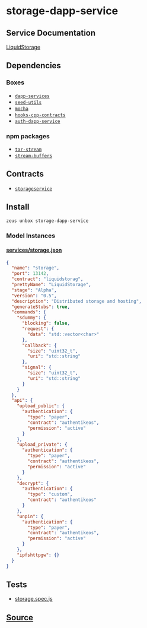 
storage-dapp-service
====================






## Service Documentation
[LiquidStorage](../../services/storage-service.md)
## Dependencies
### Boxes
* [`dapp-services`](dapp-services.md)
* [`seed-utils`](seed-utils.md)
* [`mocha`](mocha.md)
* [`hooks-cpp-contracts`](hooks-cpp-contracts.md)
* [`auth-dapp-service`](auth-dapp-service.md)
### npm packages
* [`tar-stream`](http://npmjs.com/package/tar-stream)
* [`stream-buffers`](http://npmjs.com/package/stream-buffers)

## Contracts
* [`storageservice`](https://github.com/liquidapps-io/zeus-sdk/tree/master/boxes/groups/services/storage-dapp-service/contracts/eos/dappservices/_storage_impl.hpp)
## Install
```bash
zeus unbox storage-dapp-service
```










### Model Instances
#### [services/storage.json](https://github.com/liquidapps-io/zeus-sdk/tree/master/boxes/groups/services/storage-dapp-service/models/dapp-services/storage.json)
```json
{
  "name": "storage",
  "port": 13142,
  "contract": "liquidstorag",
  "prettyName": "LiquidStorage",
  "stage": "Alpha",
  "version": "0.5",
  "description": "Distributed storage and hosting",
  "generateStubs": true,
  "commands": {
    "sdummy": {
      "blocking": false,
      "request": {
        "data": "std::vector<char>"
      },
      "callback": {
        "size": "uint32_t",
        "uri": "std::string"
      },
      "signal": {
        "size": "uint32_t",
        "uri": "std::string"
      }
    }
  },
  "api": {
    "upload_public": {
      "authentication": {
        "type": "payer",
        "contract": "authentikeos",
        "permission": "active"
      }
    },
    "upload_private": {
      "authentication": {
        "type": "payer",
        "contract": "authentikeos",
        "permission": "active"
      }
    },
    "decrypt": {
      "authentication": {
        "type": "custom",
        "contract": "authentikeos"
      }
    },
    "unpin": {
      "authentication": {
        "type": "payer",
        "contract": "authentikeos",
        "permission": "active"
      }
    },
    "ipfshttpgw": {}
  }
}
```
## Tests 
* [storage.spec.js](https://github.com/liquidapps-io/zeus-sdk/tree/master/boxes/groups/services/storage-dapp-service/test/storage.spec.js)
## [Source](https://github.com/liquidapps-io/zeus-sdk/tree/master/boxes/groups/services/storage-dapp-service)